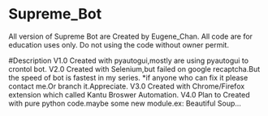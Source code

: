 # Supreme_Bot
All version of Supreme Bot are Created by Eugene_Chan.
All code are for education uses only.
Do not using the code without owner permit.

#Description
V1.0
  Created with pyautogui,mostly are using pyautogui to crontol bot.
V2.0
  Created with Selenium,but failed on google recaptcha.But the speed of bot is fastest in my series.
  *if anyone who can fix it please contact me.Or branch it.Appreciate.
V3.0 
  Created with Chrome/Firefox extension which called Kantu Broswer Automation.
V4.0
  Plan to Created with pure python code.maybe some new module.ex: Beautiful Soup...
